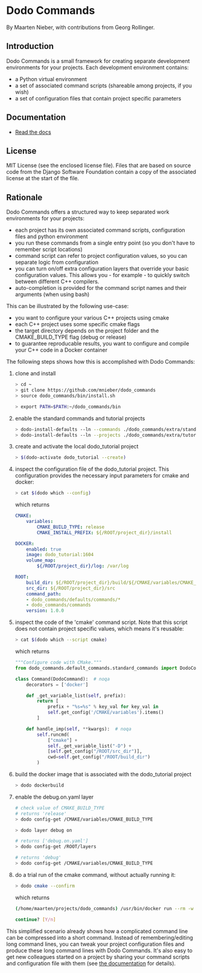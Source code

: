 # Dodo Commands

By Maarten Nieber, with contributions from Georg Rollinger.

## Introduction

Dodo Commands is a small framework for creating separate development environments for your projects. Each development environment contains:

- a Python virtual environment
- a set of associated command scripts (shareable among projects, if you wish)
- a set of configuration files that contain project specific parameters

## Documentation

- [Read the docs](http://dodo-commands.readthedocs.io/en/latest/?)

## License

MIT License (see the enclosed license file). Files that are based on source code from the Django Software Foundation contain a copy of the associated license at the start of the file.

## Rationale

Dodo Commands offers a structured way to keep separated work environments for your projects:

- each project has its own associated command scripts, configuration files and python environment
- you run these commands from a single entry point (so you don't have to remember script locations)
- command script can refer to project configuration values, so you can separate logic from configuration
- you can turn on/off extra configuration layers that override your basic configuration values. This allows you - for example - to quickly switch between different C++ compilers.
- auto-completion is provided for the command script names and their arguments (when using bash)

This can be illustrated by the following use-case:

- you want to configure your various C++ projects using cmake
- each C++ project uses some specific cmake flags
- the target directory depends on the project folder and the CMAKE_BUILD_TYPE flag (debug or release)
- to guarantee reproducable results, you want to configure and compile your C++ code in a Docker container

The following steps shows how this is accomplished with Dodo Commands:

1. clone and install

    ```bash
    > cd ~
    > git clone https://github.com/mnieber/dodo_commands
    > source dodo_commands/bin/install.sh

    > export PATH=$PATH:~/dodo_commands/bin
    ```

2. enable the standard commands and tutorial projects

    ```bash
    > dodo-install-defaults --ln --commands ./dodo_commands/extra/standard_commands
    > dodo-install-defaults --ln --projects ./dodo_commands/extra/tutorial_projects
    ```

3. create and activate the local dodo_tutorial project

    ```bash
    > $(dodo-activate dodo_tutorial --create)
    ```

4. inspect the configuration file of the dodo_tutorial project. This configuration provides the
   necessary input parameters for cmake and docker:

    ```bash
    > cat $(dodo which --config)
    ```

    which returns

    ```yaml
    CMAKE:
        variables:
            CMAKE_BUILD_TYPE: release
            CMAKE_INSTALL_PREFIX: ${/ROOT/project_dir}/install

    DOCKER:
        enabled: true
        image: dodo_tutorial:1604
        volume_map:
            ${/ROOT/project_dir}/log: /var/log

    ROOT:
        build_dir: ${/ROOT/project_dir}/build/${/CMAKE/variables/CMAKE_BUILD_TYPE}
        src_dir: ${/ROOT/project_dir}/src
        command_path:
        - dodo_commands/defaults/commands/*
        - dodo_commands/commands
        version: 1.0.0
    ```

5. inspect the code of the 'cmake' command script. Note that this script does not contain project specific
values, which means it's reusable:

    ```bash
    > cat $(dodo which --script cmake)
    ```

    which returns

    ```python
    """Configure code with CMake."""
    from dodo_commands.default_commands.standard_commands import DodoCommand

    class Command(DodoCommand):  # noqa
        decorators = ['docker']

        def _get_variable_list(self, prefix):
            return [
                prefix + "%s=%s" % key_val for key_val in
                self.get_config('/CMAKE/variables').items()
            ]

        def handle_imp(self, **kwargs):  # noqa
            self.runcmd(
                ["cmake"] +
                self._get_variable_list("-D") +
                [self.get_config("/ROOT/src_dir")],
                cwd=self.get_config("/ROOT/build_dir")
            )
    ```

6. build the docker image that is associated with the dodo_tutorial project

    ```bash
    > dodo dockerbuild
    ```

7. enable the debug.on.yaml layer

    ```bash
    # check value of CMAKE_BUILD_TYPE
    # returns 'release'
    > dodo config-get /CMAKE/variables/CMAKE_BUILD_TYPE

    > dodo layer debug on

    # returns ['debug.on.yaml']
    > dodo config-get /ROOT/layers

    # returns 'debug'
    > dodo config-get /CMAKE/variables/CMAKE_BUILD_TYPE

    ```

8. do a trial run of the cmake command, without actually running it:

    ```bash
    > dodo cmake --confirm
    ```

    which returns

    ```bash
    (/home/maarten/projects/dodo_commands) /usr/bin/docker run --rm -w /home/maarten/projects/dodo_tutorial/build/debug -i -t --volume=/home/maarten/projects/dodo_tutorial/log:/var/log dodo_tutorial:1604 cmake -DCMAKE_INSTALL_PREFIX=/home/maarten/projects/dodo_tutorial/install -DCMAKE_BUILD_TYPE=debug /home/maarten/projects/dodo_tutorial/src

    continue? [Y/n]
    ```

This simplified scenario already shows how a complicated command line can be compressed into a short command. Instead of remembering/editing long command lines, you can tweak your project configuration files and produce these long command lines with Dodo Commands. It's also easy to get new colleagues started on a project by sharing your command scripts and configuration file with them (see [the documentation](http://dodo-commands.readthedocs.io/en/latest/sharing-projects.html) for details).
